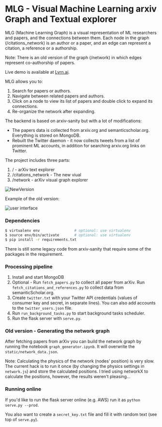
# MLG - Visual Machine Learning arxiv Graph and Textual explorer

MLG (Machine Learning Graph) is a visual representation of ML researchers and papers, and the connections between them.
Each node in the graph (/citations_network) is an author or a paper, and an edge can represent a citation, a reference or a authorship. 

Note: There is an old version of the graph (/network) in which edges represent co-authorship of papers.

Live demo is available at [Lyrn.ai](https://arxiv.lyrn.ai/citations_network). 

MLG allows you to:
1. Search for papers or authors.
2. Navigate between related papers and authors. 
3. Click on a node to view its list of papers and double click to expand its connections.
4. Re-organize the network after expanding. 

The backend is based on arxiv-sanity but with a lot of modifications:
* The papers data is collected from arxiv.org and semanticscholar.org. Everything is stored on MongoDB.
* Rebuilt the Twitter daemon - it now collects tweets from a list of prominent ML accounts, in addition for searching arxiv.org links on Twitter. 
   
The project includes three parts:

1. / - arXiv text explorer
2. /citations_network - The new viual   
3. /network - arXiv visual graph explorer
  
![NewVersion](https://media.giphy.com/media/48OslMteQHE8krVVMu/giphy.gif)

Example of the old version: 

![user interface](https://raw.github.com/ranihorev/arxiv-network-graph/master/arxiv_graph.jpg)

### Dependencies  

```bash
$ virtualenv env                # optional: use virtualenv
$ source env/bin/activate       # optional: use virtualenv
$ pip install -r requirements.txt
```

There is still some legacy code from arxiv-sanity that require some of the packages in the requirement. 

### Processing pipeline

1. Install and start MongoDB
2. Optional - Run `fetch_papers.py` to collect all paper from arXiv. Run `fetch_citations_and_references.py` to collect data from semanticScholar.org.  
3. Create `twitter.txt` with your Twitter API credentials (values of consumer key and secret, in separate lines). You can also add accounts to the `twitter_users.json` file. 
3. Run `run_background_tasks.py` to start background tasks scheduler. 
4. Run the flask server with `serve.py`.

### Old version - Generating the network graph

After fetching papers from arXiv you can build the network graph by running the notebook `graph_generator.ipynb`.
It will overwrite the `static/network_data.json`. 

Note: Calculating the physics of the network (nodes' position) is very slow. The current hack is to run it once (by changing the physics settings in `network.js`) and store the calculated positions. I tried using networkX to calculate the positions, however, the results weren't pleasing...  

### Running online

If you'd like to run the flask server online (e.g. AWS) run it as `python serve.py --prod`.

You also want to create a `secret_key.txt` file and fill it with random text (see top of `serve.py`).